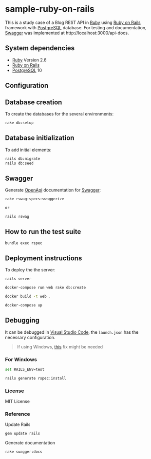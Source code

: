 # sample-ruby-on-rails

This is a study case of a Blog REST API in [Ruby] using [Ruby on Rails] framework with [PostgreSQL] database. For testing and documentation, [Swagger] was implemented at http://localhost:3000/api-docs.

## System dependencies

 - [Ruby] Version 2.6
 - [Ruby on Rails]
 - [PostgreSQL] 10

## Configuration

## Database creation

To create the databases for the several environments:
```sh
rake db:setup
```

## Database initialization

To add initial elements:
```sh
rails db:migrate
rails db:seed
```

## Swagger

Generate [OpenApi] documentation for [Swagger]:
```sh
rake rswag:specs:swaggerize

or

rails rswag
```

## How to run the test suite

```sh
bundle exec rspec
```
## Deployment instructions

To deploy the the server:
```sh
rails server
```

```sh
docker-compose run web rake db:create
```

```sh
docker build -t web .
```

```sh
docker-compose up
```
## Debugging

It can be debugged in [Visual Studio Code], the `launch.json` has the necessary configuration.

> If using Windows, [this](https://github.com/rubyide/vscode-ruby/issues/113#issuecomment-288667216) fix might be needed

### For Windows

```sh
set RAILS_ENV=test
```

```sh
rails generate rspec:install
```

### License

MIT License

### Reference

Update Rails
```sh
gem update rails
```

Generate documentation
```sh
rake swagger:docs
```

[OpenApi]: <https://www.openapis.org/>
[PostgreSQL]: <https://www.postgresql.org/>
[rswag]: <https://github.com/rswag/rswag>
[Ruby]: <https://www.ruby-lang.org/en/>
[Ruby On Rails]: <https://rubyonrails.org/>
[Swagger]:<https://swagger.io/>
[Visual Studio Code]: <https://github.com/rubyide/vscode-ruby/issues/113#issuecomment-288667216>